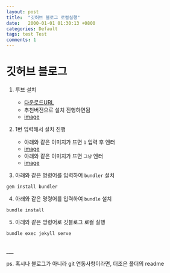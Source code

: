 ```yaml
---
layout: post
title:  "깃허브 블로그 로컬실행"
date:   2000-01-01 01:30:13 +0800
categories: Default
tags: test Test
comments: 1
---
```


# 깃허브 블로그

1. 루브 설치
    - [다운로드URL](https://rubyinstaller.org/downloads/)
    - 추천버전으로 설치 진행하면됨
    - [image](./image/githubSetting/00.PNG) 

2. 1번 입력해서 설치 진행
    - 아래와 같은 이미지가 뜨면 `1` 입력 후 엔터
    - [image](./image/githubSetting/01.PNG)
    - 아래와 같은 이미지가 뜨면 `그냥` 엔터
    - [image](./image/githubSetting/02.PNG)

3. 아래와 같은 명령어를 입력하여 `bundler` 설치
```
gem install bundler
```

4. 아래와 같은 명령어를 입력하여 `bundle` 설치
```
bundle install
```

5. 아래와 같은 명령어로 깃블로그 로컬 실행
```
bundle exec jekyll serve
```
<br>
___

ps. 혹시나 블로그가 아니라 git 연동사항이라면, 더조은 폴더의 readme
